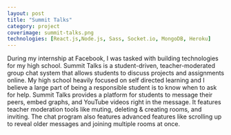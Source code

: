 ```yaml
---
layout: post
title: "Summit Talks"
category: project
coverimage: summit-talks.png
technologies: [React.js,Node.js, Sass, Socket.io, MongoDB, Heroku]
---
```


During my internship at Facebook, I was tasked with building technologies for my high school. Summit Talks is a student-driven, teacher-moderated group chat system that allows students to discuss projects and assignments online. My high school heavily focused on self directed learning and I believe a large part of being a responsible student is to know when to ask for help. Summit Talks provides a platform for students to message their peers, embed graphs, and YouTube videos right in the message. It features teacher moderation tools like muting, deleting & creating rooms, and inviting. The chat program also features advanced features like scrolling up to reveal older messages and joining multiple rooms at once.